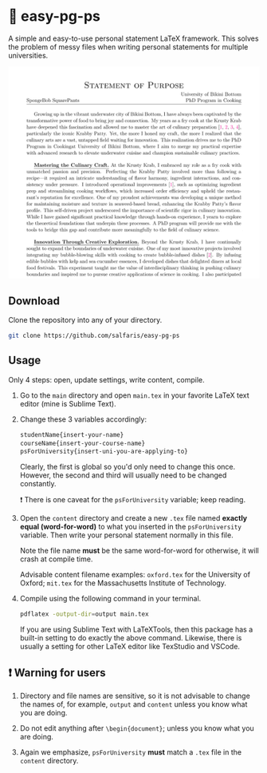 # :page_facing_up: easy-pg-ps

A simple and easy-to-use personal statement LaTeX framework. This solves the problem of messy files when writing personal statements for multiple universities.

![Screenshot](docs/example.png)

## Download
Clone the repository into any of your directory.
```zsh
git clone https://github.com/salfaris/easy-pg-ps
```

## Usage

 Only 4 steps: open, update settings, write content, compile.

1. Go to the `main` directory and open `main.tex` in your favorite LaTeX text editor (mine is Sublime Text).

2. Change these 3 variables accordingly:
   ```diff
   studentName{insert-your-name}
   courseName{insert-your-course-name}
   psForUniversity{insert-uni-you-are-applying-to}
   ```
    Clearly, the first is global so you'd only need to change this once. However, the second and third will usually need to be changed constantly. 

    :heavy_exclamation_mark: There is one caveat for the `psForUniversity` variable; keep reading.

3. Open the `content` directory and create a new `.tex` file named **exactly equal (word-for-word)** to what you inserted in the `psForUniversity` variable. Then write your personal statement normally in this file.

    Note the file name **must** be the same word-for-word for otherwise, it will crash at compile time.

    Advisable content filename examples: `oxford.tex` for the University of Oxford; `mit.tex` for the Massachusetts Institute of Technology. 

4. Compile using the following command in your terminal.
    ```zsh
    pdflatex -output-dir=output main.tex
    ```
    If you are using Sublime Text with LaTeXTools, then this package has a built-in setting to do exactly the above command. Likewise, there is usually a setting for other LaTeX editor like TexStudio and VSCode.

## :heavy_exclamation_mark: Warning for users
1. Directory and file names are sensitive, so it is not advisable to change the names of, for example, `output` and `content` unless you know what you are doing.
   
2. Do not edit anything after `\begin{document}`; unless you know what you are doing.
   
3. Again we emphasize, `psForUniversity` **must** match a `.tex` file in the `content` directory.



